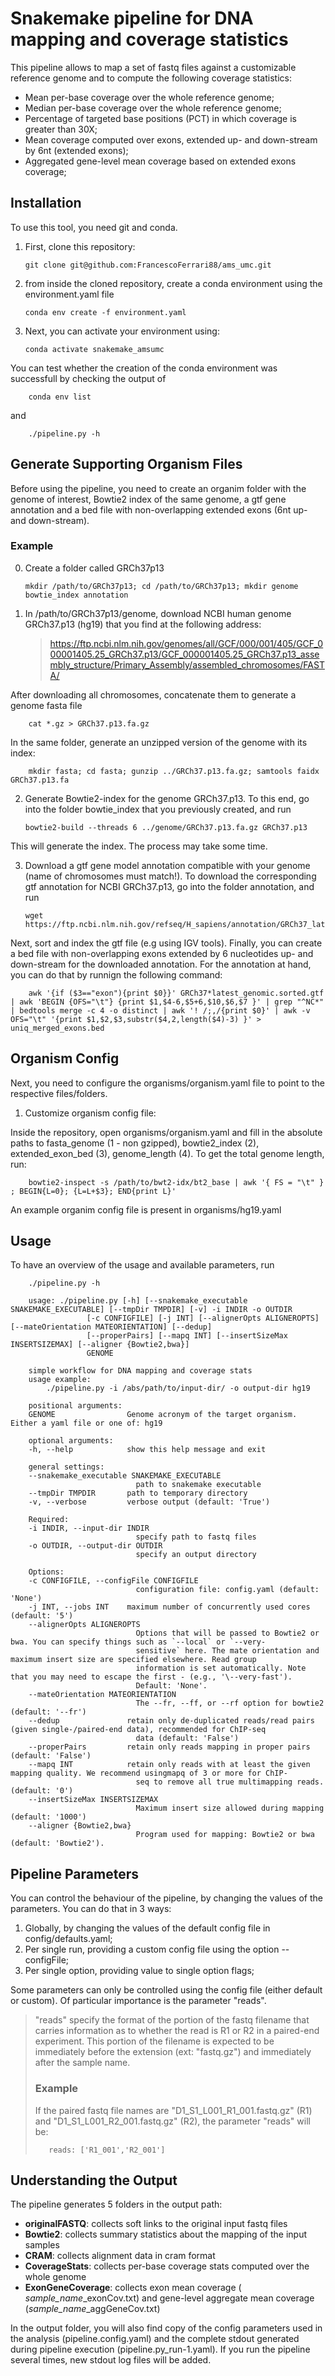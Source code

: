 # Snakemake pipeline for DNA mapping and coverage statistics

This pipeline allows to map a set of fastq files against a customizable reference genome and to compute the following coverage statistics:

- Mean per-base coverage over the whole reference genome;
- Median per-base coverage over the whole reference genome;
- Percentage of targeted base positions (PCT) in which coverage is greater than 30X;
- Mean coverage computed over exons, extended up- and down-stream by 6nt (extended exons);
- Aggregated gene-level mean coverage based on extended exons coverage;

## Installation

To use this tool, you need git and conda.

1.  First, clone this repository:

        git clone git@github.com:FrancescoFerrari88/ams_umc.git

2.  from inside the cloned repository, create a conda environment using the environment.yaml file

        conda env create -f environment.yaml

3.  Next, you can activate your environment using:

        conda activate snakemake_amsumc

You can test whether the creation of the conda environment was successfull by checking the output of

        conda env list

and

        ./pipeline.py -h

## Generate Supporting Organism Files

Before using the pipeline, you need to create an organim folder with the genome of interest, Bowtie2 index of the same genome, a gtf gene annotation and a bed file with non-overlapping extended exons (6nt up- and down-stream).

### Example

0.  Create a folder called GRCh37p13

        mkdir /path/to/GRCh37p13; cd /path/to/GRCh37p13; mkdir genome bowtie_index annotation

1.  In /path/to/GRCh37p13/genome, download NCBI human genome GRCh37.p13 (hg19) that you find at the following address:

    > https://ftp.ncbi.nlm.nih.gov/genomes/all/GCF/000/001/405/GCF_000001405.25_GRCh37.p13/GCF_000001405.25_GRCh37.p13_assembly_structure/Primary_Assembly/assembled_chromosomes/FASTA/

After downloading all chromosomes, concatenate them to generate a genome fasta file

        cat *.gz > GRCh37.p13.fa.gz

In the same folder, generate an unzipped version of the genome with its index:

        mkdir fasta; cd fasta; gunzip ../GRCh37.p13.fa.gz; samtools faidx GRCh37.p13.fa

2.  Generate Bowtie2-index for the genome GRCh37.p13. To this end, go into the folder bowtie_index that you previously created, and run

        bowtie2-build --threads 6 ../genome/GRCh37.p13.fa.gz GRCh37.p13

This will generate the index. The process may take some time.

3.  Download a gtf gene model annotation compatible with your genome (name of chromosomes must match!). To download the corresponding gtf annotation for NCBI GRCh37.p13, go into the folder annotation, and run

        wget https://ftp.ncbi.nlm.nih.gov/refseq/H_sapiens/annotation/GRCh37_latest/refseq_identifiers/GRCh37_latest_genomic.gtf.gz

Next, sort and index the gtf file (e.g using IGV tools).
Finally, you can create a bed file with non-overlapping exons extended by 6 nucleotides up- and down-stream for the downloaded annotation. For the annotation at hand, you can do that by runnign the following command:

        awk '{if ($3=="exon"){print $0}}' GRCh37*latest_genomic.sorted.gtf | awk 'BEGIN {OFS="\t"} {print $1,$4-6,$5+6,$10,$6,$7 }' | grep "^NC*" | bedtools merge -c 4 -o distinct | awk '! /;,/{print $0}' | awk -v OFS="\t" '{print $1,$2,$3,substr($4,2,length($4)-3) }' > uniq_merged_exons.bed

## Organism Config

Next, you need to configure the organisms/organism.yaml file to point to the respective files/folders.

1. Customize organism config file:

Inside the repository, open organisms/organism.yaml and fill in the absolute paths to fasta_genome (1 - non gzipped), bowtie2_index (2), extended_exon_bed (3), genome_length (4). To get the total genome length, run:

        bowtie2-inspect -s /path/to/bwt2-idx/bt2_base | awk '{ FS = "\t" } ; BEGIN{L=0}; {L=L+$3}; END{print L}'

An example organim config file is present in organisms/hg19.yaml

## Usage

To have an overview of the usage and available parameters, run

        ./pipeline.py -h

        usage: ./pipeline.py [-h] [--snakemake_executable SNAKEMAKE_EXECUTABLE] [--tmpDir TMPDIR] [-v] -i INDIR -o OUTDIR
                     [-c CONFIGFILE] [-j INT] [--alignerOpts ALIGNEROPTS] [--mateOrientation MATEORIENTATION] [--dedup]
                     [--properPairs] [--mapq INT] [--insertSizeMax INSERTSIZEMAX] [--aligner {Bowtie2,bwa}]
                     GENOME

        simple workflow for DNA mapping and coverage stats
        usage example:
            ./pipeline.py -i /abs/path/to/input-dir/ -o output-dir hg19

        positional arguments:
        GENOME                Genome acronym of the target organism. Either a yaml file or one of: hg19

        optional arguments:
        -h, --help            show this help message and exit

        general settings:
        --snakemake_executable SNAKEMAKE_EXECUTABLE
                                path to snakemake executable
        --tmpDir TMPDIR       path to temporary directory
        -v, --verbose         verbose output (default: 'True')

        Required:
        -i INDIR, --input-dir INDIR
                                specify path to fastq files
        -o OUTDIR, --output-dir OUTDIR
                                specify an output directory

        Options:
        -c CONFIGFILE, --configFile CONFIGFILE
                                configuration file: config.yaml (default: 'None')
        -j INT, --jobs INT    maximum number of concurrently used cores (default: '5')
        --alignerOpts ALIGNEROPTS
                                Options that will be passed to Bowtie2 or bwa. You can specify things such as `--local` or `--very-
                                sensitive` here. The mate orientation and maximum insert size are specified elsewhere. Read group
                                information is set automatically. Note that you may need to escape the first - (e.g., '\--very-fast').
                                Default: 'None'.
        --mateOrientation MATEORIENTATION
                                The --fr, --ff, or --rf option for bowtie2 (default: '--fr')
        --dedup               retain only de-duplicated reads/read pairs (given single-/paired-end data), recommended for ChIP-seq
                                data (default: 'False')
        --properPairs         retain only reads mapping in proper pairs (default: 'False')
        --mapq INT            retain only reads with at least the given mapping quality. We recommend usingmapq of 3 or more for ChIP-
                                seq to remove all true multimapping reads. (default: '0')
        --insertSizeMax INSERTSIZEMAX
                                Maximum insert size allowed during mapping (default: '1000')
        --aligner {Bowtie2,bwa}
                                Program used for mapping: Bowtie2 or bwa (default: 'Bowtie2').

## Pipeline Parameters

You can control the behaviour of the pipeline, by changing the values of the parameters. You can do that in 3 ways:

1. Globally, by changing the values of the default config file in config/defaults.yaml;
2. Per single run, providing a custom config file using the option --configFile;
3. Per single option, providing value to single option flags;

Some parameters can only be controlled using the config file (either default or custom). Of particular importance is the parameter "reads".

> "reads" specify the format of the portion of the fastq filename that carries information as to whether the read is R1 or R2 in a paired-end experiment. This portion of the filename is expected to be immediately before the extension (ext: "fastq.gz") and immediately after the sample name.
>
> ### Example
>
> If the paired fastq file names are "D1_S1_L001_R1_001.fastq.gz" (R1) and "D1_S1_L001_R2_001.fastq.gz" (R2), the parameter "reads" will be:
>
>        reads: ['R1_001','R2_001']

## Understanding the Output

The pipeline generates 5 folders in the output path:

- **originalFASTQ**: collects soft links to the original input fastq files
- **Bowtie2**: collects summary statistics about the mapping of the input samples
- **CRAM**: collects alignment data in cram format
- **CoverageStats**: collects per-base coverage stats computed over the whole genome
- **ExonGeneCoverage**: collects exon mean coverage ( _sample_name_\_exonCov.txt) and gene-level aggregate mean coverage (_sample_name_\_aggGeneCov.txt)

In the output folder, you will also find copy of the config parameters used in the analysis (pipeline.config.yaml) and the complete stdout generated during pipeline execution (pipeline.py_run-1.yaml). If you run the pipeline several times, new stdout log files will be added.
